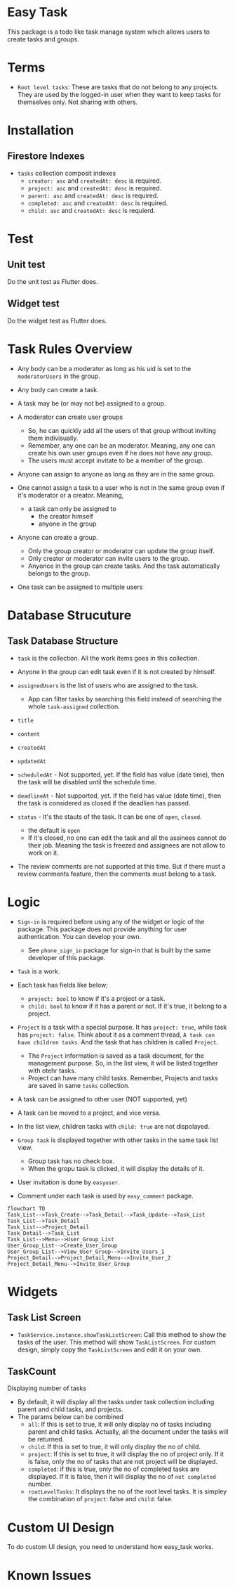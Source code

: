 # Easy Task

This package is a todo like task manage system which allows users to create tasks and groups.


# Terms


- `Root level tasks`: These are tasks that do not belong to any projects. They are used by the logged-in user when they want to keep tasks for themselves only. Not sharing with others.

# Installation


## Firestore Indexes


- `tasks` collection composit indexes
  - `creator: asc` and `createdAt: desc` is required.
  - `project: asc` and `createdAt: desc` is required.
  - `parent: asc` and `createdAt: desc` is required.
  - `completed: asc` and `createdAt: desc` is required.
  - `child: asc` and `createdAt: desc` is requierd.




# Test

## Unit test

Do the unit test as Flutter does.

## Widget test

Do the widget test as Flutter does.



# Task Rules Overview

- Any body can be a moderator as long as his uid is set to the `moderatorUsers` in the group.
- Any body can create a task.
- A task may be (or may not be) assigned to a group.
- A moderator can create user groups
  - So, he can quickly add all the users of that group without inviting them indivisually.
  - Remember, any one can be an moderator. Meaning, any one can create his own user groups even if he does not have any group.
  - The users must accept invitate to be a member of the group.

- Anyone can assign to anyone as long as they are in the same group.

- One cannot assign a task to a user who is not in the same group even if it's moderator or a creator. Meaning,
  - a task can only be assigned to
    - the creator himself
    - anyone in the group

- Anyone can create a group.
  - Only the group creator or moderator can update the group itself.
  - Only creator or moderator can invite users to the group.
  - Anyonce in the group can create tasks. And the task automatically belongs to the group.


- One task can be assigned to multiple users




# Database Strucuture


## Task Database Structure

- `task` is the collection. All the work items goes in this collection.


- Anyone in the group can edit task even if it is not created by himself.

- `assignedUsers` is the list of users who are assigned to the task.
  - App can filter tasks by searching this field instead of searching the whole `task-assigned` collection.

- `title`
- `content`
- `createdAt`
- `updatedAt`
- `scheduledAt` - Not supported, yet. If the field has value (date time), then the task will be disabled until the schedule time.
- `deadlineAt` - Not supported, yet. If the field has value (date time), then the task is considered as closed if the deadlien has passed.
- `status` - It's the stauts of the task. It can be one of `open`, `closed`.
  - the default is `open`
  - If it's closed, no one can edit the task and all the assinees cannot do their job. Meaning the task is freezed and assignees are not allow to work on it.


- The review comments are not supported at this time. But if there must a review comments feature, then the comments must belong to a task.




# Logic

- `Sign-in` is required before using any of the widget or logic of the package. This package does not provide anything for user authentication. You can develop your own.
  - See `phone_sign_in` package for sign-in that is built by the same developer of this package.


- `Task` is a work.

- Each task has fields like below;
  - `project: bool` to know if it's a project or a task.
  - `child: bool` to know if it has a parent or not. If it's true, it belong to a project.

- `Project` is a task with a special purpose. It has `project: true`, while task has `project: false`. Think about it as a comment thread, `A task can have children tasks`. And the task that has children is called `Project`.
  - The `Project` information is saved as a task document, for the management purpose. So, in the list view, it will be listed together with otehr tasks.
  - Project can have many child tasks. Remember, Projects and tasks are saved in same `tasks` collection.

- A task can be assigned to other user (NOT supported, yet)

- A task can be moved to a project, and vice versa.

- In the list view, children tasks with `child: true` are not dispolayed.

- `Group task` is displayed together with other tasks in the same task list view.
  - Group task has no check box.
  - When the gropu task is clicked, it will display the details of it.

- User invitation is done by `easyuser`.
- Comment under each task is used by `easy_comment` package.

```mermaid
flowchart TD
Task_List-->Task_Create-->Task_Detail-->Task_Update-->Task_List
Task_List-->Task_Detail
Task_List-->Project_Detail
Task_Detail-->Task_List
Task_List-->Menu-->User_Group_List
User_Group_List-->Create_User_Group
User_Group_List-->View_User_Group-->Invite_Users_1
Project_Detail-->Project_Detail_Menu-->Invite_User_2
Project_Detail_Menu-->Invite_User_Group
```






# Widgets


## Task List Screen

- `TaskService.instance.showTaskListScreen`: Call this method to show the tasks of the user. This method will show `TaskListScreen`. For custom design, simply copy the `TaskListScreen` and edit it on your own.


## TaskCount

Displaying number of tasks


- By default, it will display all the tasks under task collection including parent and child tasks, and projects.
- The params below can be combined
  - `all`: If this is set to true, it will only display no of tasks including parent and child tasks. Actually, all the document under the tasks will be returned.
  - `child`: If this is set to true, it will only display the no of child.
  - `project`: If this is set to true, it will display the no of project only. If it is false, only the no of tasks that are not project will be displayed.
  - `completed`: if this is true, only the no of completed tasks are displayed. If it is false, then it will display the no of `not completed` number.
  - `rootLevelTasks`: It displays the no of the root level tasks. It is simpley the combination of `project`: false and `child`: false.



# Custom UI Design

To do custom UI design, you need to understand how easy_task works.






# Known Issues

